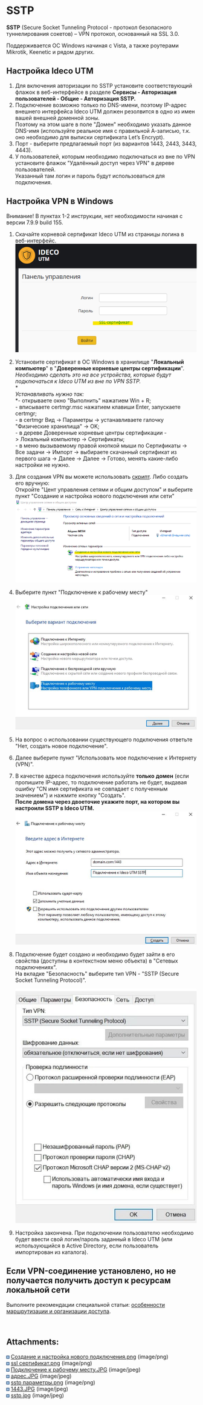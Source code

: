 # SSTP

**SSTP** (Secure Socket Tunneling Protocol - протокол безопасного
туннелирования сокетов) – VPN протокол, основанный на SSL 3.0.

Поддерживается ОС Windows начиная с Vista, а также роутерами Mikrotik,
Keenetic и рядом других.

## Настройка Ideco UTM

1.  Для включения авторизации по SSTP установите соответствующий флажок
    в веб-интерфейсе в разделе **Сервисы - Авторизация пользователей -
    Общие - Авторизация SSTP.**
2.  Подключение возможно только по DNS-имени, поэтому IP-адрес внешнего
    интерфейса Ideco UTM должен резолвится в одно из имен вашей внешней
    доменной зоны.  
    Поэтому на этом шаге в поле "Домен" необходимо указать данное
    DNS-имя (используйте реальное имя с правильной А-записью, т.к.
    оно необходимо для выписки сертификата Let’s Encrypt).
3.  Порт - выберите предлагаемый порт (из вариантов 1443, 2443, 3443,
    4443).
4.  У пользователей, которым необходимо подключаться из вне по VPN
    установите флажок "Удалённый доступ через VPN" в дереве
    пользователей.  
    Указанный там логин и пароль будут использоваться для подключения.

## Настройка VPN в Windows

Внимание\! В пунктах 1-2 инструкции, нет необходимости начиная с версии
7.9.9 build 155.

1.  Скачайте корневой сертификат Ideco UTM из страницы логина в
    веб-интерфейс.  
    ![](attachments/11239484/11239500.png)  
      
2.  Установите сертификат в ОС Windows в хранилище "**Локальный
    компьютер**" в "**Доверенные корневые центры
    сертификации**".  
    *Необходимо сделать это на все устройства, которые будут
    подключаться к Ideco UTM из вне по VPN SSTP.*  
    *  
    *Устанавливать нужно так:*  
    *- открываете окно "Выполнить" нажатием Win + R;  
    \- вписываете certmgr.msc нажатием клавиши Enter, запускаете
    certmgr;  
    \- в certmgr Вид -\> Параметры -\> устанавливаете галочку
    "Физические хранилища" -\> OK;  
    \- в дереве Доверенные корневые центры сертификации -\> Локальный
    компьютер -\> Сертификаты;  
    \- в меню вызываемому правой кнопкой мыши по Сертификаты -\> Все
    задачи -\> Импорт -\> выбираете скачанный сертификат из первого
    шага -\> Далее -\> Далее -\> Готово, менять какие-либо настройки не
    нужно.  
      
3.  Для создания VPN вы можете использовать
    [скрипт](./Скрипт_автоматического_создания_пользовательских_подключений_по_SSTP.md).
    Либо создать его вручную:  
    Откройте "Цент управления сетями и общим доступом" и выберите пункт
    "Создание и настройка нового подключения или сети"  
    ![](attachments/11239484/11239499.png)  
      
4.  Выберите пункт "Подключение к рабочему месту"  
    ![](attachments/11239484/11239502.jpg)  
      
5.  На вопрос о использовании существующего подключения ответьте "Нет,
    создать новое подключение".
6.  Далее выберите пункт "Использовать мое подключение к Интернету
    (VPN)".
7.  В качестве адреса подключения используйте **только** **домен** (если
    пропишите IP-адрес, то подключение работать не будет, выдавая ошибку
    "CN имя сертификата не совпадает с полученным значением") и нажмите
    кнопку "Создать".  
    **После домена через двоеточие укажите порт, на котором вы настроили
    SSTP в Ideco UTM.**  
    ![](attachments/11239484/16842763.jpg)  
      
8.  Подключение будет создано и необходимо будет зайти в его свойства
    (доступны в контекстном меню объекта) в "Сетевых подключениях".  
    На вкладке "Безопасность" выберите тип VPN - "SSTP (Secure Socket
    Tunneling Protocol)".  
      
    ![](attachments/11239484/24936449.jpg)
9.  Настройка закончена. При подключении пользователю необходимо будет
    ввести свой логин/пароль заданный в Ideco UTM (или использующийся
    в Active Directory, если пользователь импортирован из каталога).

## Если VPN-соединение установлено, но не получается получить доступ к ресурсам локальной сети

Выполните рекомендации специальной статьи: [особенности маршрутизации и организации доступа](./Особенности_маршрутизации_и_организации_доступа.md).

 

<div class="pageSectionHeader">

## Attachments:

</div>

<div class="greybox" data-align="left">

![](images/icons/bullet_blue.gif) [Создание и настройка нового
подключения.png](attachments/11239484/11239499.png)
(image/png)  
![](images/icons/bullet_blue.gif) [ssl
сертификат.png](attachments/11239484/11239500.png)
(image/png)  
![](images/icons/bullet_blue.gif) [Подключение к рабочему
месту.JPG](attachments/11239484/11239502.jpg) (image/jpeg)  
![](images/icons/bullet_blue.gif)
[адрес.JPG](attachments/11239484/11239504.jpg) (image/jpeg)  
![](images/icons/bullet_blue.gif) [sstp
параметры.png](attachments/11239484/11239505.png) (image/png)  
![](images/icons/bullet_blue.gif)
[1443.JPG](attachments/11239484/16842763.jpg) (image/jpeg)  
![](images/icons/bullet_blue.gif)
[sstp.jpg](attachments/11239484/24936449.jpg) (image/jpeg)  

</div>
